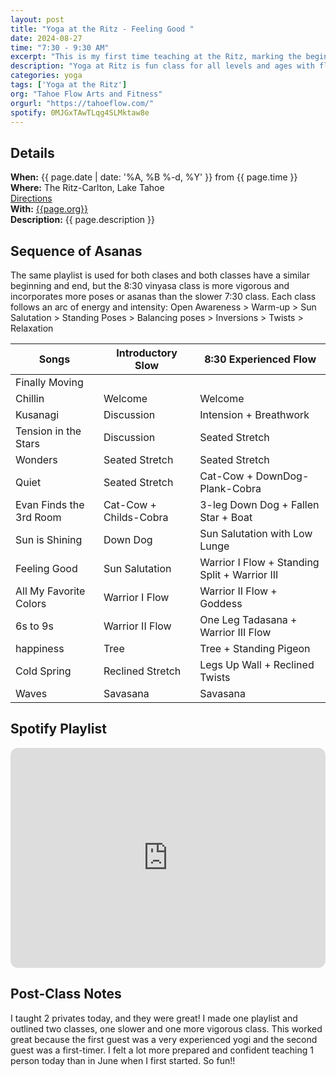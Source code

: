 ```yaml
---
layout: post
title: "Yoga at the Ritz - Feeling Good "
date: 2024-08-27
time: "7:30 - 9:30 AM" 
excerpt: "This is my first time teaching at the Ritz, marking the beginning of my Fall Yoga Flow Series. Today's classes are all about starting the day feeling good."
description: "Yoga at Ritz is fun class for all levels and ages with flowing poses and breath-work to build stability, flexibility, and mindfulness. These classes will follow an arc of opening awareness, warm-up stretch, balancing poses, inversions, grounding poses, and relaxation. The 7:30 am class is a slow gentle practice while the 8:30 class is higher intensity vinyasa-style class." 
categories: yoga
tags: ['Yoga at the Ritz']
org: "Tahoe Flow Arts and Fitness"
orgurl: "https://tahoeflow.com/"
spotify: 0MJGxTAwTLqg4SLMktaw8e
---
```



## Details

**When:** {{ page.date | date: '%A, %B %-d, %Y' }} from {{ page.time }}   
**Where:** The Ritz-Carlton, Lake Tahoe   
[Directions](https://www.google.com/maps?rlz=1C5CHFA_enUS818US818&gs_lcrp=EgZjaHJvbWUyBggAEEUYOTIGCAEQRRhAMgYIAhBFGEAyBggDEEUYPTIGCAQQRRg90gEHMTc1ajBqNKgCALACAQ&um=1&ie=UTF-8&fb=1&gl=us&sa=X&geocode=KeeGOX1HYpmAMaC03BLJLCKB&daddr=13031+Ritz+Carlton+Highlands+Ct,+Truckee,+CA+96161)    
**With:** [{{page.org}}]({{page.orgurl}})   
**Description:** {{ page.description }}      


## Sequence of Asanas 


The same playlist is used for both clases and both classes have a similar beginning and end, but the 8:30 vinyasa class is more vigorous and incorporates more poses or asanas than the slower 7:30 class. Each class follows an arc of energy and intensity: Open Awareness > Warm-up > Sun Salutation > Standing Poses > Balancing poses > Inversions > Twists > Relaxation     

Songs | Introductory Slow | 8:30 Experienced Flow  
---- | ---- | ---- |
Finally Moving |    |  
Chillin |  Welcome |  Welcome
Kusanagi | Discussion  |   Intension + Breathwork
Tension in the Stars | Discussion | Seated Stretch
Wonders |  Seated Stretch  | Seated Stretch
Quiet | Seated Stretch  | Cat-Cow + DownDog-Plank-Cobra
Evan Finds the 3rd Room | Cat-Cow + Childs-Cobra  | 3-leg Down Dog + Fallen Star + Boat
Sun is Shining | Down Dog  | Sun Salutation with Low Lunge
Feeling Good | Sun Salutation | Warrior I Flow + Standing Split + Warrior III
All My Favorite Colors | Warrior I Flow | Warrior II Flow + Goddess
6s to 9s | Warrior II Flow   | One Leg Tadasana + Warrior III Flow
happiness | Tree   | Tree + Standing Pigeon
Cold Spring | Reclined Stretch  | Legs Up Wall + Reclined Twists 
Waves | Savasana | Savasana  |  


## Spotify Playlist

<iframe style="border-radius:12px" src="https://open.spotify.com/embed/playlist/{{ page.spotify }}?utm_source=generator" width="100%" height="352" frameBorder="0" allowfullscreen="" allow="autoplay; clipboard-write; encrypted-media; fullscreen; picture-in-picture" loading="lazy"></iframe>  


## Post-Class Notes

I taught 2 privates today, and they were great!  I made one playlist and outlined two classes, one slower and one more vigorous class. This worked great because the first guest was a very experienced yogi and the second guest was a first-timer. I felt a lot more prepared and confident teaching 1 person today than in June when I first started. So fun!!